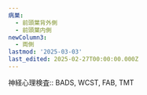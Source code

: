 ```yaml
---
病巣:
  - 前頭葉背外側
  - 前頭葉内側
newColumn3:
  - 両側
lastmod: '2025-03-03'
last_edited: 2025-02-27T00:00:00.000Z
---
```



神経心理検査:: BADS, WCST, FAB, TMT

